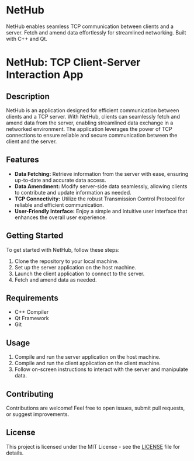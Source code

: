 # NetHub
NetHub enables seamless TCP communication between clients and a server. Fetch and amend data effortlessly for streamlined networking. Built with C++ and Qt.


# NetHub: TCP Client-Server Interaction App

## Description
NetHub is an application designed for efficient communication between clients and a TCP server. With NetHub, clients can seamlessly fetch and amend data from the server, enabling streamlined data exchange in a networked environment. The application leverages the power of TCP connections to ensure reliable and secure communication between the client and the server.

## Features
- **Data Fetching:** Retrieve information from the server with ease, ensuring up-to-date and accurate data access.
- **Data Amendment:** Modify server-side data seamlessly, allowing clients to contribute and update information as needed.
- **TCP Connectivity:** Utilize the robust Transmission Control Protocol for reliable and efficient communication.
- **User-Friendly Interface:** Enjoy a simple and intuitive user interface that enhances the overall user experience.

## Getting Started
To get started with NetHub, follow these steps:
1. Clone the repository to your local machine.
2. Set up the server application on the host machine.
3. Launch the client application to connect to the server.
4. Fetch and amend data as needed.

## Requirements
- C++ Compiler
- Qt Framework
- Git

## Usage
1. Compile and run the server application on the host machine.
2. Compile and run the client application on the client machine.
3. Follow on-screen instructions to interact with the server and manipulate data.

## Contributing
Contributions are welcome! Feel free to open issues, submit pull requests, or suggest improvements.

## License
This project is licensed under the MIT License - see the [LICENSE](LICENSE) file for details.

